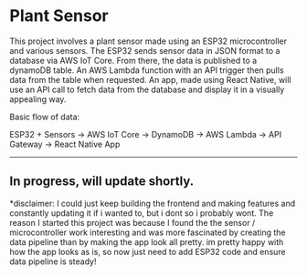 # Plant Sensor
This project involves a plant sensor made using an ESP32 microcontroller and various sensors. The ESP32 sends sensor data in JSON format to a database via AWS IoT Core. From there, the data is published to a dynamoDB table. An AWS Lambda function with an API trigger then pulls data from the table when requested. An app, made using React Native, will use an API call to fetch data from the database and display it in a visually appealing way.


Basic flow of data:

ESP32 + Sensors → AWS IoT Core → DynamoDB → AWS Lambda → API Gateway → React Native App

---
## In progress, will update shortly. 


*disclaimer: I could just keep building the frontend and making features and constantly updating it if i wanted to, but i dont so i probably wont. The reason I started this project was because I found the the sensor / microcontroller work interesting and was more fascinated by creating the data pipeline than by making the app look all pretty. im pretty happy with how the app looks as is, so now just need to add ESP32 code and ensure data pipeline is steady!


